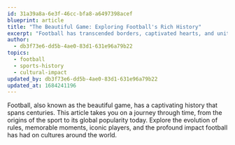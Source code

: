 ```yaml
---
id: 31a39a8a-6e3f-46cc-bfa8-a6497398acef
blueprint: article
title: "The Beautiful Game: Exploring Football's Rich History"
excerpt: "Football has transcended borders, captivated hearts, and united nations. Delve into the rich tapestry of its history, from humble beginnings to becoming the world's most beloved sport."
author:
  - db3f73e6-dd5b-4ae0-83d1-631e96a79b22
topics:
  - football
  - sports-history
  - cultural-impact
updated_by: db3f73e6-dd5b-4ae0-83d1-631e96a79b22
updated_at: 1684241196
---
```

Football, also known as the beautiful game, has a captivating history that spans centuries. This article takes you on a journey through time, from the origins of the sport to its global popularity today. Explore the evolution of rules, memorable moments, iconic players, and the profound impact football has had on cultures around the world.
